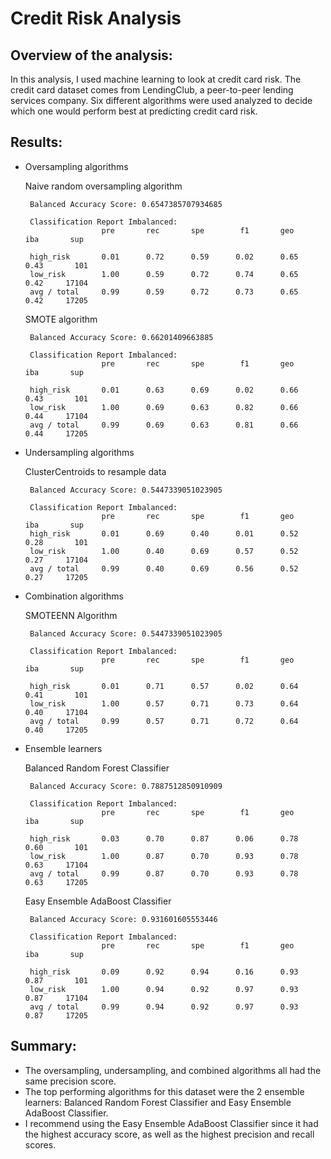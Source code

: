 # Credit Risk Analysis

## Overview of the analysis: 

In this analysis, I used machine learning to look at credit card risk. The credit card dataset comes from LendingClub, a peer-to-peer lending services company. Six different algorithms were used analyzed to decide which one would perform best at predicting credit card risk. 

## Results: 

-  Oversampling algorithms

    Naive random oversampling algorithm 

        Balanced Accuracy Score: 0.6547385707934685

        Classification Report Imbalanced:
                        pre       rec       spe        f1       geo       iba       sup

        high_risk       0.01      0.72      0.59      0.02      0.65      0.43       101
        low_risk        1.00      0.59      0.72      0.74      0.65      0.42     17104
        avg / total     0.99      0.59      0.72      0.73      0.65      0.42     17205

    SMOTE algorithm

        Balanced Accuracy Score: 0.66201409663885

        Classification Report Imbalanced:
                        pre       rec       spe        f1       geo       iba       sup

        high_risk       0.01      0.63      0.69      0.02      0.66      0.43       101
        low_risk        1.00      0.69      0.63      0.82      0.66      0.44     17104
        avg / total     0.99      0.69      0.63      0.81      0.66      0.44     17205

-  Undersampling algorithms

    ClusterCentroids to resample data

        Balanced Accuracy Score: 0.5447339051023905

        Classification Report Imbalanced:
                        pre       rec       spe        f1       geo       iba       sup
        high_risk       0.01      0.69      0.40      0.01      0.52      0.28       101
        low_risk        1.00      0.40      0.69      0.57      0.52      0.27     17104
        avg / total     0.99      0.40      0.69      0.56      0.52      0.27     17205

-  Combination algorithms

    SMOTEENN Algorithm

        Balanced Accuracy Score: 0.5447339051023905

        Classification Report Imbalanced:
                        pre       rec       spe        f1       geo       iba       sup

        high_risk       0.01      0.71      0.57      0.02      0.64      0.41       101
        low_risk        1.00      0.57      0.71      0.73      0.64      0.40     17104
        avg / total     0.99      0.57      0.71      0.72      0.64      0.40     17205

-  Ensemble learners

    Balanced Random Forest Classifier

        Balanced Accuracy Score: 0.7887512850910909

        Classification Report Imbalanced:
                        pre       rec       spe        f1       geo       iba       sup

        high_risk       0.03      0.70      0.87      0.06      0.78      0.60       101
        low_risk        1.00      0.87      0.70      0.93      0.78      0.63     17104
        avg / total     0.99      0.87      0.70      0.93      0.78      0.63     17205
    
    Easy Ensemble AdaBoost Classifier

        Balanced Accuracy Score: 0.931601605553446
        
        Classification Report Imbalanced:
                        pre       rec       spe        f1       geo       iba       sup

        high_risk       0.09      0.92      0.94      0.16      0.93      0.87       101
        low_risk        1.00      0.94      0.92      0.97      0.93      0.87     17104
        avg / total     0.99      0.94      0.92      0.97      0.93      0.87     17205


## Summary: 

- The oversampling, undersampling, and combined algorithms all had the same precision score. 
- The top performing algorithms for this dataset were the 2 ensemble learners: Balanced Random Forest Classifier and Easy Ensemble AdaBoost Classifier. 
- I recommend using the Easy Ensemble AdaBoost Classifier since it had the highest accuracy score, as well as the highest precision and recall scores. 